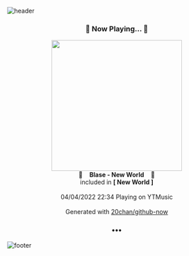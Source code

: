 ![header](https://capsule-render.vercel.app/api?type=wave&height=170&section=header&text=Hi.%20I'm%20SHIFT&fontColor=090707&fontAlignX=45&fontAlignY=65&fontSize=100)

<h3 align="center">🎵 Now Playing... 🎵</h3>
<p align="center">
  <a href="https://music.youtube.com/watch?v=eKfrkH2Xr4k">
    <img width="300" src="https://lh3.googleusercontent.com/966EVioxq2dMVaqpDqoURT2pb3rFi3Py-BaU8s4vvR5nRAo69SK2dZuAJBB4M1nu8uNMiHmpnwSdBEU">
  </a>
  <br>
  🎵&nbsp&nbsp&nbsp <b>Blase - New World</b> &nbsp&nbsp&nbsp🎵
  <br>
  included in <b>[ New World ]</b>
  
  <br />
  <br />
  04/04/2022 22:34 Playing on YTMusic
  <br />
  <br />
  Generated with <a href="https://github.com/20chan/github-now">20chan/github-now</a>
</p>

<h3 align="center">•••</h3>

![footer](https://capsule-render.vercel.app/api?type=wave&height=150&section=footer)
